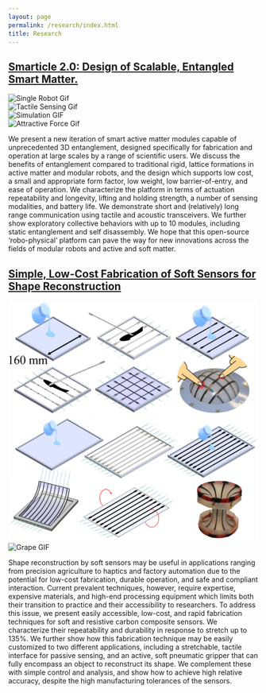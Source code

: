 ```yaml
---
layout: page
permalink: /research/index.html
title: Research
---
```

## [Smarticle 2.0: Design of Scalable, Entangled Smart Matter.](https://dannama.com/research/SmarticleDARS/Smarticle2.0_Design_of_Scalable,Entangled_Smart_Matter.pdf)

<div class="row">
  <div class="column">
    <img src="/research/SmarticleDARS/singleRobot.gif" alt="Single Robot Gif">
  </div>

  <div class="column">
    <img src="/research/SmarticleDARS/TactileSensing.gif" alt="Tactile Sensing Gif">
  </div>
</div>

<div class="row">
  <div class="column">
    <img src="/research/SmarticleDARS/simulation1.gif" alt="Simulation GIF">
  </div>

  <div class="column">
    <img src="/research/SmarticleDARS/attractiveForce3.gif" alt="Attractive Force Gif">
  </div>
</div>

<p>We present a new iteration of smart active matter modules capable of unprecedented 3D entanglement, designed specifically for fabrication and operation at large scales by a range of scientific users. We discuss the benefits of entanglement compared to traditional rigid, lattice formations in active matter and modular robots, and the design which supports low cost, a small and appropriate form factor, low weight, low barrier-of-entry, and ease of operation. We characterize the platform in terms of actuation repeatability and longevity, lifting and holding strength, a number of sensing modalities, and battery life. We demonstrate short and (relatively) long range communication using tactile and acoustic transceivers. We further show exploratory collective behaviors with up to 10 modules, including static entanglement and self disassembly. We hope that this open-source ‘robo-physical’ platform can pave the way for new innovations across the fields of modular robots and active and soft matter.</p>



## [Simple, Low-Cost Fabrication of Soft Sensors for Shape Reconstruction](https://dannama.com/research/SoftSleeve/Simple_Low-Cost_Fabrication_of_Soft_Sensors_for_Shape_Reconstruction.pdf)


<div class="row">
  <!-- Left column with two images stacked -->
  <div class="column left-column">
    <img src="/research/SoftSleeve/procedure1.png" alt="Procedure Image 1">
    <img src="/research/SoftSleeve/procedure2.png" alt="Procedure Image 2">
  </div>

  <!-- Right column with the GIF -->
  <div class="column">
    <img src="/research/SoftSleeve/Grape.gif" alt="Grape GIF">
  </div>
</div>


<p>Shape reconstruction by soft sensors may be useful in applications ranging from precision agriculture to haptics and factory automation due to the potential for low-cost fabrication, durable operation, and safe and compliant interaction. Current prevalent techniques, however, require expertise, expensive materials, and high-end processing equipment which limits both their transition to practice and their accessibility to researchers. To address this issue, we present easily accessible, low-cost, and rapid fabrication techniques for soft and resistive carbon composite sensors. We characterize their repeatability and durability in response to stretch up to 135%. We further show how this fabrication technique may be easily customized to two different applications, including a stretchable, tactile interface for passive sensing, and an active, soft pneumatic gripper that can fully encompass an object to reconstruct its shape. We complement these with simple control and analysis, and show how to achieve high relative accuracy, despite the high manufacturing tolerances of the sensors. </p>
